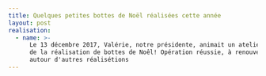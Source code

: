 ```yaml
---
title: Quelques petites bottes de Noël réalisées cette année
layout: post
realisation:
  - name: >-
      Le 13 décembre 2017, Valérie, notre présidente, animait un atelier en vue
      de la réalisation de bottes de Noêl! Opération réussie, à renouveler
      autour d'autres réalisétions
---
```


